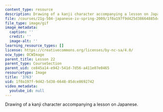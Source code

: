 ```yaml
---
content_type: resource
description: Drawing of a kanji character accompanying a lesson on Japanese.
file: /courses/21g-504-japanese-iv-spring-2009/1f0a197f9d425d38664885dce8692742_3763.gif
file_type: image/gif
image_metadata:
  caption: ''
  credit: ''
  image-alt: ''
learning_resource_types: []
license: https://creativecommons.org/licenses/by-nc-sa/4.0/
ocw_type: OCWImage
parent_title: Lesson 22
parent_type: CourseSection
parent_uid: ce845a14-e942-541d-7d56-a411e07e0465
resourcetype: Image
title: '3763'
uid: 1f0a197f-9d42-5d38-6648-85dce8692742
video_metadata:
  youtube_id: null
---
```

Drawing of a kanji character accompanying a lesson on Japanese.